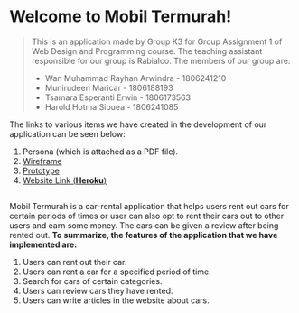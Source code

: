 # Welcome to Mobil Termurah!

> This is an application made by Group K3 for Group Assignment 1 of Web Design and Programming course. The teaching assistant responsible for our group is Rabialco. The members of our group are:
>
> - Wan Muhammad Rayhan Arwindra - 1806241210
> - Munirudeen Maricar - 1806188193
> - Tsamara Esperanti Erwin - 1806173563
> - Harold Hotma Sibuea - 1806241085

The links to various items we have created in the development of our application can be seen below:

1.  Persona (which is attached as a PDF file).
2.  [Wireframe](https://wireframe.cc/hWABGL)
3.  [Prototype](https://www.figma.com/file/foZ8AKcgXTqYVg56VbhE0M/MobilTermurah?node-id=0:1)
4.  [Website Link (**Heroku**)](https://mobiltermurah.herokuapp.com/)

##

Mobil Termurah is a car-rental application that helps users rent out cars for certain periods of times or user can also opt to rent their cars out to other users and earn some money. The cars can be given a review after being rented out. **To summarize, the features of the application that we have implemented are:**

1.  Users can rent out their car.
2.  Users can rent a car for a specified period of time.
3.  Search for cars of certain categories.
4.  Users can review cars they have rented.
5.  Users can write articles in the website about cars.
